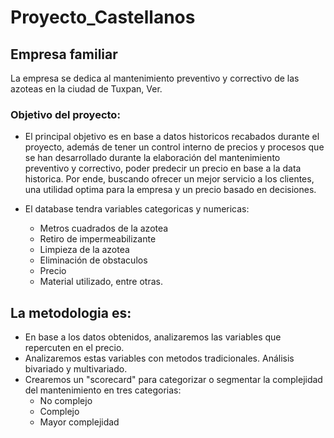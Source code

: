 # Proyecto_Castellanos

## Empresa familiar

La empresa se dedica al mantenimiento preventivo y correctivo de las azoteas en la ciudad de Tuxpan, Ver.

### Objetivo del proyecto:
- El principal objetivo es en base a datos historicos recabados durante el proyecto, además de tener un control interno de precios y procesos que se han desarrollado durante la elaboración del mantenimiento preventivo y correctivo, poder predecir un precio en base a la data historica. Por ende, buscando ofrecer un mejor servicio a los clientes, una utilidad optima para la empresa y un precio basado en decisiones.

- El database tendra variables categoricas y numericas:
  - Metros cuadrados de la azotea
  - Retiro de impermeabilizante
  - Limpieza de la azotea
  - Eliminación de obstaculos
  - Precio
  - Material utilizado, entre otras.

## La metodologia es:
- En base a los datos obtenidos, analizaremos las variables que repercuten en el precio.
- Analizaremos estas variables con metodos tradicionales. Análisis bivariado y multivariado.
- Crearemos un "scorecard" para categorizar o segmentar la complejidad del mantenimiento en tres categorias:
  - No complejo
  - Complejo
  - Mayor complejidad

